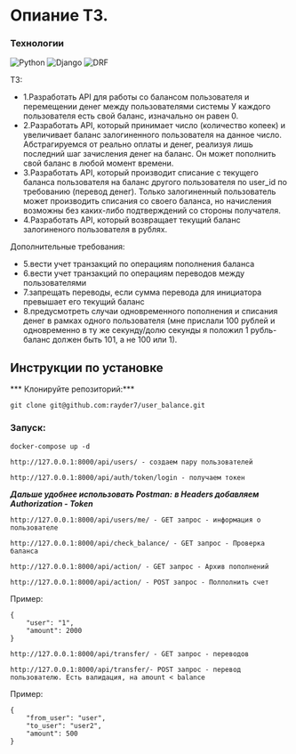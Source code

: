 # Опиание ТЗ.
### Технологии
![Python](https://img.shields.io/badge/Python-3.11-green)
![Django](https://img.shields.io/badge/Django-3.2-blue)
![DRF](https://img.shields.io/badge/DRF-3.14-red)

ТЗ:
- 1.Разработать API для работы со балансом пользователя и перемещении денег между пользователями системы
У каждого пользователя есть свой баланс, изначально он равен 0.
- 2.Разработать API, который принимает число (количество копеек) и увеличивает баланс залогиненного пользователя на данное число. Абстрагируемся от реально оплаты и денег, реализуя лишь последний шаг зачисления денег на  баланс. Он может пополнить свой баланс в любой момент времени.
- 3.Разработать API, который производит списание с текущего баланса пользователя на баланс другого пользователя по user_id по требованию (перевод денег). Только залогиненный пользователь может производить списания со своего баланса, но начисления возможны без каких-либо подтверждений со  стороны получателя.
- 4.Разработать API, который возвращает текущий баланс залогиненого пользователя в рублях.

Дополнительные требования:
- 5.вести учет транзакций по операциям пополнения баланса
- 6.вести учет транзакций по операциям переводов между пользователями
- 7.запрещать переводы, если сумма перевода  для  инициатора превышает его  текущий баланс
- 8.предусмотреть случаи одновременного пополнения и списания денег в рамках одного пользователя (мне прислали 100 рублей и одновременно в ту же секунду/долю  секунды я положил 1 рубль- баланс должен быть 101, а не 100  или  1).

## Инструкции по установке
*** Клонируйте репозиторий:***
```
git clone git@github.com:rayder7/user_balance.git
```


### Запуск:
```
docker-compose up -d
```
```
http://127.0.0.1:8000/api/users/ - создаем пару пользователей
```

```
http://127.0.0.1:8000/api/auth/token/login - получаем токен
```
***Дальше удобнее использовать Postman:***
***в Headers добавляем Authorization - Token <token>***

```
http://127.0.0.1:8000/api/users/me/ - GET запрос - информация о пользователе

```
```
http://127.0.0.1:8000/api/check_balance/ - GET запрос - Проверка баланса
```

```
http://127.0.0.1:8000/api/action/ - GET запрос - Архив пополнений
```

```
http://127.0.0.1:8000/api/action/ - POST запрос - Полполнить счет
```
Пример:
```
{
    "user": "1",
    "amount": 2000
}
```

```
http://127.0.0.1:8000/api/transfer/ - GET запрос - переводов
```

```
http://127.0.0.1:8000/api/transfer/- POST запрос - перевод пользователю. Есть валидация, на amount < balance
```
Пример:
```
{
    "from_user": "user",
    "to_user": "user2",
    "amount": 500
}
```
